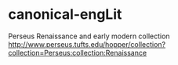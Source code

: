 # canonical-engLit
Perseus Renaissance and early modern collection
http://www.perseus.tufts.edu/hopper/collection?collection=Perseus:collection:Renaissance
